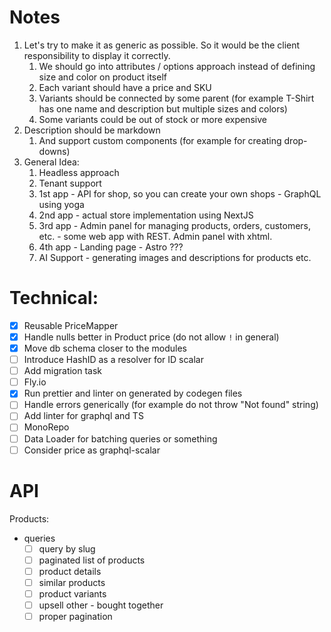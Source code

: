 # Notes

1. Let's try to make it as generic as possible. So it would be the client responsibility to display it correctly.
   1. We should go into attributes / options approach instead of defining size and color on product itself
   2. Each variant should have a price and SKU
   3. Variants should be connected by some parent (for example T-Shirt has one name and description but multiple sizes
      and colors)
   4. Some variants could be out of stock or more expensive
2. Description should be markdown
   1. And support custom components (for example for creating drop-downs)
3. General Idea:
   1. Headless approach
   2. Tenant support
   3. 1st app - API for shop, so you can create your own shops - GraphQL using yoga
   4. 2nd app - actual store implementation using NextJS
   5. 3rd app - Admin panel for managing products, orders, customers, etc. - some web app with REST. Admin panel with xhtml.
   6. 4th app - Landing page - Astro ???
   7. AI Support - generating images and descriptions for products etc.

# Technical:

- [x] Reusable PriceMapper
- [x] Handle nulls better in Product price (do not allow `!` in general)
- [x] Move db schema closer to the modules
- [ ] Introduce HashID as a resolver for ID scalar
- [ ] Add migration task
- [ ] Fly.io
- [x] Run prettier and linter on generated by codegen files
- [ ] Handle errors generically (for example do not throw "Not found" string)
- [ ] Add linter for graphql and TS
- [ ] MonoRepo
- [ ] Data Loader for batching queries or something
- [ ] Consider price as graphql-scalar

# API

Products:

- queries
  - [ ] query by slug
  - [ ] paginated list of products
  - [ ] product details
  - [ ] similar products
  - [ ] product variants
  - [ ] upsell other - bought together
  - [ ] proper pagination
